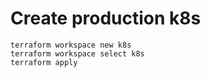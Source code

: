# Create production k8s

```
terraform workspace new k8s
terraform workspace select k8s
terraform apply
```
